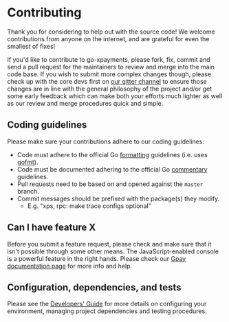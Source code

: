 # Contributing

Thank you for considering to help out with the source code! We welcome 
contributions from anyone on the internet, and are grateful for even the 
smallest of fixes!

If you'd like to contribute to go-xpayments, please fork, fix, commit and send a 
pull request for the maintainers to review and merge into the main code base. If
you wish to submit more complex changes though, please check up with the core 
devs first on [our gitter channel](https://gitter.im/xpaymentsorg/go-xpayments) to 
ensure those changes are in line with the general philosophy of the project 
and/or get some early feedback which can make both your efforts much lighter as
well as our review and merge procedures quick and simple.

## Coding guidelines

Please make sure your contributions adhere to our coding guidelines:

 * Code must adhere to the official Go 
[formatting](https://golang.org/doc/effective_go.html#formatting) guidelines 
(i.e. uses [gofmt](https://golang.org/cmd/gofmt/)).
 * Code must be documented adhering to the official Go 
[commentary](https://golang.org/doc/effective_go.html#commentary) guidelines.
 * Pull requests need to be based on and opened against the `master` branch.
 * Commit messages should be prefixed with the package(s) they modify.
   * E.g. "xps, rpc: make trace configs optional"

## Can I have feature X

Before you submit a feature request, please check and make sure that it isn't 
possible through some other means. The JavaScript-enabled console is a powerful 
feature in the right hands. Please check our 
[Gpay documentation page](https://gpay.xpayments.org/docs/) for more info
and help.

## Configuration, dependencies, and tests

Please see the [Developers' Guide](https://gpay.xpayments.org/docs/developers/devguide)
for more details on configuring your environment, managing project dependencies
and testing procedures.

